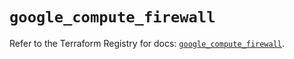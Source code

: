 # `google_compute_firewall`

Refer to the Terraform Registry for docs: [`google_compute_firewall`](https://registry.terraform.io/providers/hashicorp/google-beta/6.26.0/docs/resources/google_compute_firewall).
